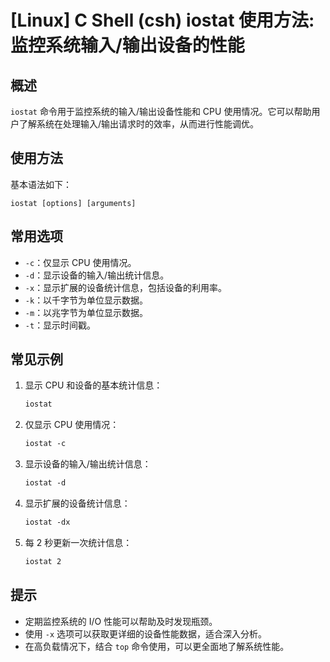 # [Linux] C Shell (csh) iostat 使用方法: 监控系统输入/输出设备的性能

## 概述
`iostat` 命令用于监控系统的输入/输出设备性能和 CPU 使用情况。它可以帮助用户了解系统在处理输入/输出请求时的效率，从而进行性能调优。

## 使用方法
基本语法如下：
```
iostat [options] [arguments]
```

## 常用选项
- `-c`：仅显示 CPU 使用情况。
- `-d`：显示设备的输入/输出统计信息。
- `-x`：显示扩展的设备统计信息，包括设备的利用率。
- `-k`：以千字节为单位显示数据。
- `-m`：以兆字节为单位显示数据。
- `-t`：显示时间戳。

## 常见示例
1. 显示 CPU 和设备的基本统计信息：
   ```csh
   iostat
   ```

2. 仅显示 CPU 使用情况：
   ```csh
   iostat -c
   ```

3. 显示设备的输入/输出统计信息：
   ```csh
   iostat -d
   ```

4. 显示扩展的设备统计信息：
   ```csh
   iostat -dx
   ```

5. 每 2 秒更新一次统计信息：
   ```csh
   iostat 2
   ```

## 提示
- 定期监控系统的 I/O 性能可以帮助及时发现瓶颈。
- 使用 `-x` 选项可以获取更详细的设备性能数据，适合深入分析。
- 在高负载情况下，结合 `top` 命令使用，可以更全面地了解系统性能。
